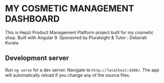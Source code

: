# MY COSMETIC MANAGEMENT DASHBOARD

This is Hepzi Product Management Platform project built for my cosmetic shop. Built with Angular 9. Sponsored by Pluralsight & Tutor : Deborah Kurata

## Development server

Run `ng serve` for a dev server. Navigate to `http://localhost:4200/`. The app will automatically reload if you change any of the source files.

